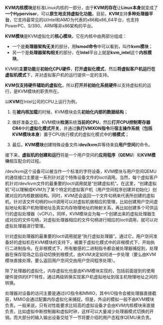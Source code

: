 **KVM内核模块**是标准Linux内核的一部分，由于**KVM的存在**让**Linux本身**就变成了**一个Hypervisor**，可以**原生地支持虚拟化功能**。目前，**KVM**支持**多种处理器平台**，它支持最常见的以Intel和AMD为代表的x86和x86_64平台，也支持PowerPC、S/390、ARM等非x86架构的平台。

**KVM模块**是KVM虚拟化的**核心模块**，它在内核中由两部分组成：

- 一个是**处理器架构无关**的部分，用**lsmod命令**中可以看到，叫作**kvm模块**；
- 另一个是**处理器架构相关**的部分，在**Intel**平台上就是**kvm\_intel**这个**内核模块**。

KVM的**主要功能**是**初始化CPU硬件**，**打开虚拟化模式**，然后**将虚拟客户机运行在虚拟机模式**下，并对虚拟客户机的运行提供一定的支持。

**KVM仅支持硬件辅助的虚拟化**，所以**打开并初始化系统硬件**以支持虚拟机的运行，是KVM模块的职责所在。

以**KVM**在Intel公司的CPU上运行为例，

1. 在**被内核加载**的时候，KVM模块会先**初始化内部的数据结构**；

2. 做好准备之后，KVM模块**检测**系统**当前的CPU**，然后**打开CPU控制寄存器CR4**中的**虚拟化模式开关**，并通过**执行VMXON指令**将**宿主操作系统（包括KVM模块本身**）置于CPU执行模式的虚拟化模式中的**根模式**；

3. 最后，**KVM模块**创建特殊设备文件/**dev/kvm**并等待来自**用户空间**的命令。

接下来，**虚拟机的创建和运行**将是一个用户空间的**应用程序（QEMU**）和**KVM模块**相互配合的过程。

/dev/kvm这个设备可以被当作一个标准的字符设备，KVM模块与用户空间QEMU的通信接口主要是一系列针对这个特殊设备文件的loctl调用。当然，每个虚拟客户机针对/dev/kvm文件的最重要的loctl调用就是“创建虚拟机”。在这里，“创建虚拟机”可以理解成KVM为了某个特定的虚拟客户机（用户空间程序创建并初始化）创建对应的内核数据结构。同时，KVM还会返回一个文件句柄来代表所创建的虚拟机。针对该文件句柄的loctl调用可以对虚拟机做相应的管理，比如创建用户空间虚拟地址和客户机物理地址及真实内存物理地址的映射关系，再比如创建多个可供运行的虚拟处理器（vCPU）。同样，KVM模块会为每一个创建出来的虚拟处理器生成对应的文件句柄，对虚拟处理器相应的文件句柄进行相应的loctl调用，就可以对虚拟处理器进行管理。

针对虚拟处理器的最重要的loctl调用就是“执行虚拟处理器”。通过它，用户空间准备好的虚拟机在KVM模块的支持下，被置于虚拟化模式中的非根模式下，开始执行二进制指令。在非根模式下，所有敏感的二进制指令都会被处理器捕捉到，处理器在保存现场之后自动切换到根模式，由KVM决定如何进一步处理（要么由KVM模块直接处理，要么返回用户空间交由用户空间程序处理）。

除了处理器的虚拟化，内存虚拟化也是由KVM模块实现的，包括前面提到的使用硬件提供的EPT特性，通过两级转换实现客户机虚拟地址到宿主机物理地址之间的转换。

处理器对设备的访问主要是通过I/O指令和MMIO，其中I/O指令会被处理器直接截获，MMIO会通过配置内存虚拟化来捕捉。但是，外设的模拟一般不由KVM模块负责。一般来说，只有对性能要求比较高的虚拟设备才会由KVM内核模块来直接负责，比如虚拟中断控制器和虚拟时钟，这样可以大量减少处理器模式切换的开销。而大部分的输入输出设备交给下一节将要介绍的用户态程序QEMU来负责。
